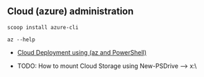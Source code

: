 ## Cloud (azure) administration

    scoop install azure-cli

    az --help



- [Cloud Deployment using (az and PowerShell) ](azure-deployment.ps1)


- TODO:  How to mount Cloud Storage using New-PSDrive --> x:\  


